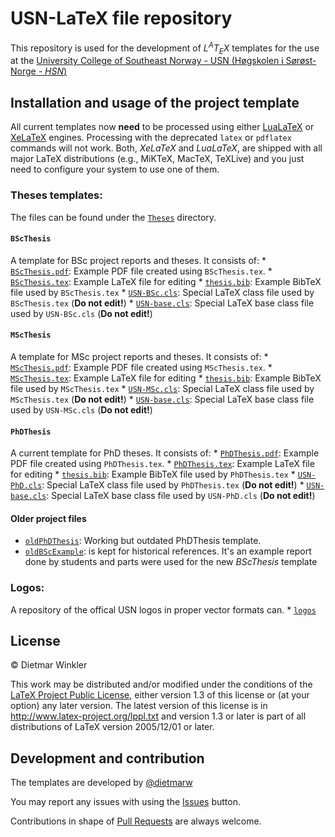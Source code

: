# USN-LaTeX file repository
This repository is used for the development of *L<sup>A</sup>T<sub>E</sub>X* templates for the use at the
[University College of Southeast Norway - USN (Høgskolen i Sørøst-Norge - *HSN*)](http://www.usn.no)

## Installation and usage of the project template
All current templates now **need** to be processed using either [LuaLaTeX](https://en.wikipedia.org/wiki/LuaTeX) or [XeLaTeX](https://en.wikipedia.org/wiki/XeTeX) engines.
Processing with the deprecated `latex` or `pdflatex` commands will not work.
Both, *XeLaTeX* and *LuaLaTeX*, are shipped with all major LaTeX distributions (e.g., MiKTeX, MacTeX, TeXLive) and you just need to configure your system  to use one of them.

### Theses templates:

The files can be found under the [`Theses`](Theses) directory.

#### `BScThesis`
A template for BSc project reports and theses. It consists of:
    * [`BScThesis.pdf`](https://github.com/dietmarw/USN-LaTeX/raw/master/Theses/BScThesis.pdf): Example PDF file created using `BScThesis.tex`.
    * [`BScThesis.tex`](Theses/BScThesis.tex): Example LaTeX file for editing
    * [`thesis.bib`](Theses/thesis.bib): Example BibTeX file used by `BScThesis.tex`
    * [`USN-BSc.cls`](Theses/USN-BSc.cls): Special LaTeX class file used by `BScThesis.tex` (**Do not edit!**)
    * [`USN-base.cls`](Theses/USN-base.cls): Special LaTeX base class file used by `USN-BSc.cls` (**Do not edit!**)

#### `MScThesis`
A template for MSc project reports and theses. It consists of:
    * [`MScThesis.pdf`](https://github.com/dietmarw/USN-LaTeX/raw/master/Theses/MScThesis.pdf): Example PDF file created using `MScThesis.tex`.
    * [`MScThesis.tex`](Theses/MScThesis.tex): Example LaTeX file for editing
    * [`thesis.bib`](Theses/thesis.bib): Example BibTeX file used by `MScThesis.tex`
    * [`USN-MSc.cls`](Theses/USN-MSc.cls): Special LaTeX class file used by `MScThesis.tex` (**Do not edit!**)
    * [`USN-base.cls`](Theses/USN-base.cls): Special LaTeX base class file used by `USN-MSc.cls` (**Do not edit!**)

#### `PhDThesis`
A current template for PhD theses. It consists of:
    * [`PhDThesis.pdf`](https://github.com/dietmarw/USN-LaTeX/raw/master/Theses/PhDThesis.pdf): Example PDF file created using `PhDThesis.tex`.
    * [`PhDThesis.tex`](Theses/PhDThesis.tex): Example LaTeX file for editing
    * [`thesis.bib`](Theses/thesis.bib): Example BibTeX file used by `PhDThesis.tex`
    * [`USN-PhD.cls`](Theses/USN-PhD.cls): Special LaTeX class file used by `PhDThesis.tex` (**Do not edit!**)
    * [`USN-base.cls`](Theses/USN-base.cls): Special LaTeX base class file used by `USN-PhD.cls` (**Do not edit!**)

#### Older project files
  * [`oldPhDThesis`](Theses/oldPhDThesis): Working but outdated PhDThesis template.
  * [`oldBScExample`](Theses/oldBScExample): is kept for historical references. It's an example report done by students and parts were used for the new *BScThesis* template

### Logos:

A repository of the offical USN logos in proper vector formats can.
    * [`logos`](logos)

## License

&copy; Dietmar Winkler

This work may be distributed and/or modified under the
conditions of the [LaTeX Project Public License](LICENSE), either version 1.3
of this license or (at your option) any later version.
The latest version of this license is in
http://www.latex-project.org/lppl.txt
and version 1.3 or later is part of all distributions of LaTeX
version 2005/12/01 or later.

## Development and contribution
The templates are developed by [@dietmarw](https://github.com/dietmarw)

You may report any issues with using the [Issues](../../issues) button.

Contributions in shape of [Pull Requests](../../pulls) are always welcome.
